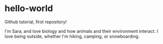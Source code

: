 # hello-world
Github tutorial, first repository!

I'm Sara, and love biology and how animals and their environment interact.  I love being outside, whether I'm hiking, camping, or snowboarding.  
